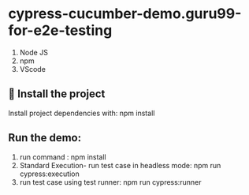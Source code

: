 # cypress-cucumber-demo.guru99-for-e2e-testing


1. Node JS
2. npm
3. VScode

## 🚀 Install the project

Install project dependencies with: npm install

## Run the demo:
1. run command : npm install
2. Standard Execution- run test case in headless mode: npm run cypress:execution
3. run test case using test runner: npm run cypress:runner

